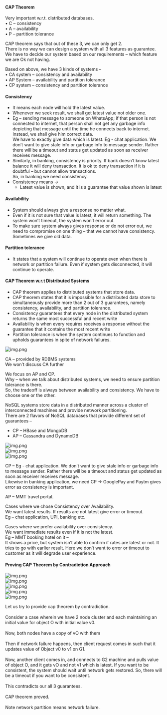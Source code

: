 #### CAP Theorem
Very important w.r.t. distributed databases. <br>
•	C – consistency <br>
•	A – availability <br>
•	P – partition tolerance <br>

CAP theorem says that out of these 3, we can only get 2. <br>
There is no way we can design a system with all 3 features as guarantee. <br>
We have to decide our system based on our requirements – which feature we are Ok not having. <br>

Based on above, we have 3 kinds of systems – <br>
•	CA system – consistency and availability <br>
•	AP System – availability and partition tolerance <br>
•	CP system – consistency and partition tolerance <br>

#### Consistency
- It means each node will hold the latest value. <br>
- Whenever we seek result, we shall get latest value not older one. <br>
- Eg – sending message to someone on WhatsApp; if that person is not connected to internet, that person shall not get any garbage info depicting that message until the time he connects back to internet. Instead, we shall give him correct data. <br>
  We have to exactly give data which is latest. Eg - chat application. We don’t want to give stale info or garbage info to message sender. Rather there will be a timeout and status get updated as soon as receiver receives message. <br>
- Similarly, in banking, consistency is priority. If bank doesn’t know latest balance it will deny transaction. It is ok to deny transaction if it is doubtful – but cannot allow transactions.  <br>
  So, in banking we need consistency. <br>
- Consistency means ->  
    - Latest value is shown, and it is a guarantee that value shown is latest <br>

#### Availability
- System should always give a response no matter what. <br> 
- Even if it is not sure that value is latest, it will return something. The system won’t timeout, the system won’t error out. <br>
- To make sure system always gives response or do not error out, we need to compromise on one thing – that we cannot have consistency. Sometimes we give old data. <br>

#### Partition tolerance
- It states that a system will continue to operate even when there is network or partition failure. Even if system gets disconnected, it will continue to operate. <br>

#### CAP Theorem w.r.t Distributed Systems
- CAP theorem applies to distributed systems that store data. <br>
- CAP theorem states that it is impossible for a distributed data store to simultaneously provide more than 2 out of 3 guarantees, namely consistency, availability, and partition tolerance. <br>
- Consistency guarantees that every node in the distributed system returns the same most successful and recent write <br>
- Availability is when every requires receives a response without the guarantee that it contains the most recent write <br>
- Partition tolerance is when the system continues to function and upholds guarantees in spite of network failures. <br>

![img.png](img_11.png)<br>

CA – provided by RDBMS systems <br>
We won’t discuss CA further <br>

We focus on AP and CP. <br>
Why – when we talk about distributed systems, we need to ensure partition tolerance is there. <br>
So, the tradeoff is always between availability and consistency. We have to choose one or the other. <br>

NoSQL systems store data in a distributed manner across a cluster of interconnected machines and provide network partitioning. <br>
There are 2 flavors of NoSQL databases that provide different set of guarantees – <br>
- CP – HBase and MongoDB <br>
- AP – Cassandra and DynamoDB <br>

![img.png](img_12.png)<br>
![img.png](img_13.png)<br>
![img.png](img_14.png)<br>

CP – Eg - chat application. We don’t want to give stale info or garbage info to message sender. Rather there will be a timeout and status get updated as soon as receiver receives message. <br>
Likewise in banking application, we need CP -> GooglePay and Paytm gives error as consistency is important. <br>

AP – MMT travel portal.  <br>

Cases where we chose Consistency over Availability. <br>
We want latest results. If results are not latest give error or timeout. <br>
Eg – chat application, UPI, banking etc. <br>

Cases where we prefer availability over consistency. <br>
We want immediate results even if it is not the latest. <br>
Eg – MMT booking hotel on it –  <br>It shows a price, but system isn’t able to confirm if rates are latest or not. It tries to go with earlier result. Here we don’t want to error or timeout to customer as it will degrade user experience. <br> 


#### Proving CAP Theorem by Contradiction Approach
![img.png](img_15.png)<br>
![img.png](img_16.png)<br>
![img.png](img_17.png)<br>
![img.png](img_18.png)<br>
![img.png](img_19.png)<br>

Let us try to provide cap theorem by contradiction. <br> <br>
Consider a case wherein we have 2 node cluster and each maintaining an initial value for object O with initial value v0. <br> <br>
Now, both nodes have a copy of vO with them <br> <br>
Then if network failure happens, then client request comes in such that it updates value of Object v0 to v1 on G1. <br> <br>
Now, another client comes in, and connects to G2 machine and pulls value of object O, and it gets vO and not v1 which is latest. If you want to be consistent, the system should wait until network gets restored. So, there will be a timeout if you want to be consistent. <br> <br>
This contradicts our all 3 guarantees. <br> <br>
CAP theorem proved. <br> <br>
Note network partition means network failure. <br> <br>

